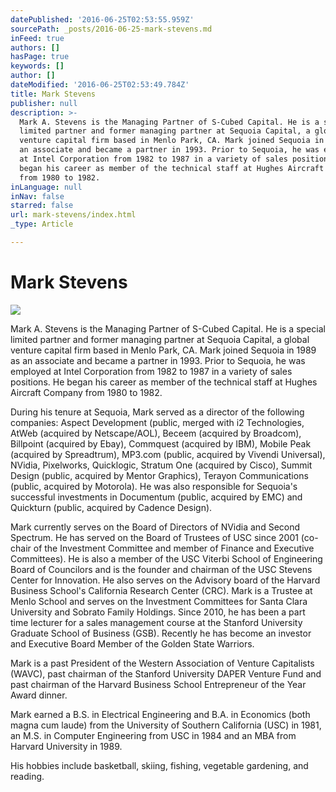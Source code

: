 ```yaml
---
datePublished: '2016-06-25T02:53:55.959Z'
sourcePath: _posts/2016-06-25-mark-stevens.md
inFeed: true
authors: []
hasPage: true
keywords: []
author: []
dateModified: '2016-06-25T02:53:49.784Z'
title: Mark Stevens
publisher: null
description: >-
  Mark A. Stevens is the Managing Partner of S-Cubed Capital. He is a special
  limited partner and former managing partner at Sequoia Capital, a global
  venture capital firm based in Menlo Park, CA. Mark joined Sequoia in 1989 as
  an associate and became a partner in 1993. Prior to Sequoia, he was employed
  at Intel Corporation from 1982 to 1987 in a variety of sales positions. He
  began his career as member of the technical staff at Hughes Aircraft Company
  from 1980 to 1982.
inLanguage: null
inNav: false
starred: false
url: mark-stevens/index.html
_type: Article

---
```

# Mark Stevens
![](https://the-grid-user-content.s3-us-west-2.amazonaws.com/c3db8a20-7619-4900-a486-a954c8852d78.jpg)

Mark A. Stevens is the Managing Partner of S-Cubed Capital. He is a special limited partner and former managing partner at Sequoia Capital, a global venture capital firm based in Menlo Park, CA. Mark joined Sequoia in 1989 as an associate and became a partner in 1993\. Prior to Sequoia, he was employed at Intel Corporation from 1982 to 1987 in a variety of sales positions. He began his career as member of the technical staff at Hughes Aircraft Company from 1980 to 1982\.

During his tenure at Sequoia, Mark served as a director of the following companies: Aspect Development (public, merged with i2 Technologies, AtWeb (acquired by Netscape/AOL), Beceem (acquired by Broadcom), Billpoint (acquired by Ebay), Commquest (acquired by IBM), Mobile Peak (acquired by Spreadtrum), MP3.com (public, acquired by Vivendi Universal), NVidia, Pixelworks, Quicklogic, Stratum One (acquired by Cisco), Summit Design (public, acquired by Mentor Graphics), Terayon Communications (public, acquired by Motorola). He was also responsible for Sequoia's successful investments in Documentum (public, acquired by EMC) and Quickturn (public, acquired by Cadence Design).

Mark currently serves on the Board of Directors of NVidia and Second Spectrum. He has served on the Board of Trustees of USC since 2001 (co-chair of the Investment Committee and member of Finance and Executive Committees). He is also a member of the USC Viterbi School of Engineering Board of Councilors and is the founder and chairman of the USC Stevens Center for Innovation. He also serves on the Advisory board of the Harvard Business School's California Research Center (CRC). Mark is a Trustee at Menlo School and serves on the Investment Committees for Santa Clara University and Sobrato Family Holdings. Since 2010, he has been a part time lecturer for a sales management course at the Stanford University Graduate School of Business (GSB). Recently he has become an investor and Executive Board Member of the Golden State Warriors.

Mark is a past President of the Western Association of Venture Capitalists (WAVC), past chairman of the Stanford University DAPER Venture Fund and past chairman of the Harvard Business School Entrepreneur of the Year Award dinner.

Mark earned a B.S. in Electrical Engineering and B.A. in Economics (both magna cum laude) from the University of Southern California (USC) in 1981, an M.S. in Computer Engineering from USC in 1984 and an MBA from Harvard University in 1989\.

His hobbies include basketball, skiing, fishing, vegetable gardening, and reading.